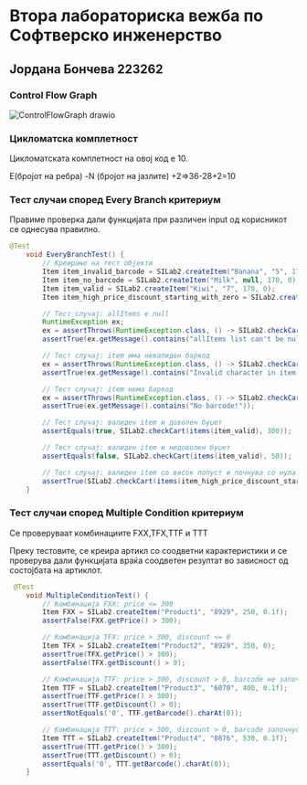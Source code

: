 # Втора лабораториска вежба по Софтверско инженерство
## Јордана Бончева 223262
### Control Flow Graph
![ControlFlowGraph drawio](https://github.com/jbonceva/SI_2024_lab2_223262/assets/166951079/f0ce401d-c0d9-4f57-9cf0-95bc3f3a929b)



### Цикломатска комплетност

Цикломатската комплетност на овој код е 10.

Е(бројот на ребра) -N (бројот на јазлите) +2=>36-28+2=10

### Тест случаи според Every Branch критериум

Правиме проверка дали функцијата при различен input од корисникот се однесува правилно.
```java
@Test
    void EveryBranchTest() {
        // Креирање на тест објекти
        Item item_invalid_barcode = SILab2.createItem("Banana", "5", 170, 0);
        Item item_no_barcode = SILab2.createItem("Milk", null, 170, 0);
        Item item_valid = SILab2.createItem("Kiwi", "7", 170, 0);
        Item item_high_price_discount_starting_with_zero = SILab2.createItem("Sugar", "900g", 550, 0.1f);

        // Тест случај: allItems е null
        RuntimeException ex;
        ex = assertThrows(RuntimeException.class, () -> SILab2.checkCart(null, 0));
        assertTrue(ex.getMessage().contains("allItems list can't be null!"));

        // Тест случај: item има невалиден баркод
        ex = assertThrows(RuntimeException.class, () -> SILab2.checkCart(items(item_invalid_barcode), 0));
        assertTrue(ex.getMessage().contains("Invalid character in item barcode!"));

        // Тест случај: item нема баркод
        ex = assertThrows(RuntimeException.class, () -> SILab2.checkCart(items(item_no_barcode), 0));
        assertTrue(ex.getMessage().contains("No barcode!"));

        // Тест случај: валиден item и доволен буџет
        assertEquals(true, SILab2.checkCart(items(item_valid), 300));

        // Тест случај: валиден item и недоволен буџет
        assertEquals(false, SILab2.checkCart(items(item_valid), 50));

        // Тест случај: валиден item со висок попуст и почнува со нула баркод
        assertTrue(SILab2.checkCart(items(item_high_price_discount_starting_with_zero), 1000));
    }
 ```
### Тест случаи според Multiple Condition критериум
Се проверуваат комбинациите FXX,TFX,TTF и TTT

Преку тестовите, се креира артикл со соодветни карактеристики и се проверува дали функцијата враќа соодветен резултат во зависност од состојбата на артиклот.

```java
 @Test
    void MultipleConditionTest() {
        // Комбинација FXX: price <= 300
        Item FXX = SILab2.createItem("Product1", "8929", 250, 0.1f);
        assertFalse(FXX.getPrice() > 300);

        // Комбинација TFX: price > 300, discount <= 0
        Item TFX = SILab2.createItem("Product2", "8929", 350, 0);
        assertTrue(TFX.getPrice() > 300);
        assertFalse(TFX.getDiscount() > 0);

        // Комбинација TTF: price > 300, discount > 0, barcode не започнува со '0'
        Item TTF = SILab2.createItem("Product3", "6070", 400, 0.1f);
        assertTrue(TTF.getPrice() > 300);
        assertTrue(TTF.getDiscount() > 0);
        assertNotEquals('0', TTF.getBarcode().charAt(0));

        // Комбинација TTT: price > 300, discount > 0, barcode започнува со '0'
        Item TTT = SILab2.createItem("Product4", "0876", 530, 0.1f);
        assertTrue(TTT.getPrice() > 300);
        assertTrue(TTT.getDiscount() > 0);
        assertEquals('0', TTT.getBarcode().charAt(0));
    }
 ```
